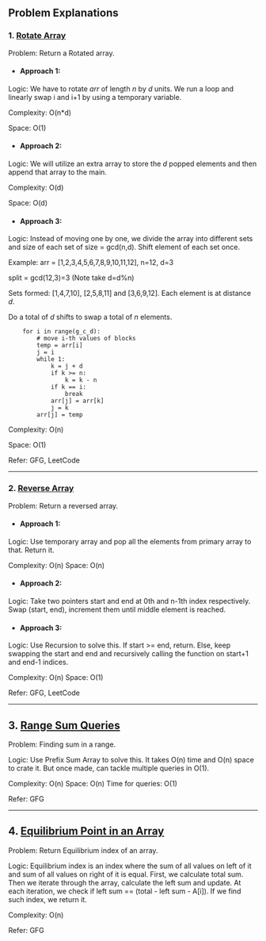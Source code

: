 ## Problem Explanations

### 1. [Rotate Array](https://leetcode.com/problems/rotate-array/)

Problem: Return a Rotated array. 

* #### Approach 1:

Logic: We have to rotate *arr* of length *n* by *d* units. We run a loop and linearly swap i and i+1 by using a temporary variable.

Complexity: O(n*d)

Space: O(1)

* #### Approach 2:

Logic: We will utilize an extra array to store the *d* popped elements and then append that array to the main. 

Complexity: O(d)

Space: O(d)

* #### Approach 3:

Logic: Instead of moving one by one, we divide the array into different sets and size of each set of size = gcd(n,d). Shift element of each set once.

Example: arr = [1,2,3,4,5,6,7,8,9,10,11,12], n=12, d=3

split = gcd(12,3)=3 (Note take d=d%n)

Sets formed: [1,4,7,10], [2,5,8,11] and [3,6,9,12]. Each element is at distance *d*.

Do a total of *d* shifts to swap a total of *n* elements.

``` g_c_d = gcd(d, n)
    for i in range(g_c_d):
        # move i-th values of blocks 
        temp = arr[i]
        j = i
        while 1:
            k = j + d
            if k >= n:
                k = k - n
            if k == i:
                break
            arr[j] = arr[k]
            j = k
        arr[j] = temp
 ```

Complexity: O(n)

Space: O(1)

Refer: GFG, LeetCode

---

### 2. [Reverse Array](https://www.geeksforgeeks.org/write-a-program-to-reverse-an-array-or-string/)

Problem: Return a reversed array.

* #### Approach 1:

Logic: Use temporary array and pop all the elements from primary array to that. Return it.

Complexity: O(n)
Space: O(n)

* #### Approach 2:

Logic: Take two pointers start and end at 0th and n-1th index respectively. Swap (start, end), increment them until middle element is reached. 

* #### Approach 3:

Logic: Use Recursion to solve this. If start >= end, return. Else, keep swapping the start and end and recursively calling the function on start+1 and end-1 indices.

Complexity: O(n)
Space: O(1)

Refer: GFG, LeetCode


---

## 3. [Range Sum Queries](https://www.geeksforgeeks.org/range-sum-queries-without-updates/)

Problem: Finding sum in a range. 

Logic: Use Prefix Sum Array to solve this. It takes O(n) time and O(n) space to crate it. But once made, can tackle multiple queries in O(1).

Complexity: O(n)
Space: O(n)
Time for queries: O(1)

Refer: GFG

---


## 4. [Equilibrium Point in an Array](https://www.geeksforgeeks.org/equilibrium-index-of-an-array/)

Problem: Return Equilibrium index of an array.

Logic: Equilibrium index is an index where the sum of all values on left of it and sum of all values on right of it is equal. First, we calculate total sum. Then we iterate through the array, calculate the left sum and update. At each iteration, we check if left sum == (total - left sum - A[i]). If we find such index, we return it.

Complexity: O(n)

Refer: GFG





